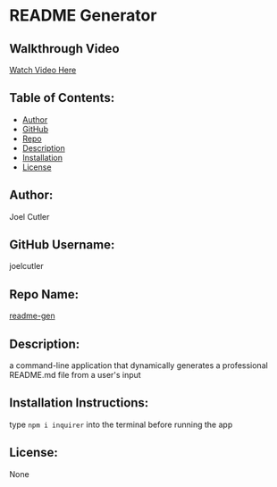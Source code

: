 # README Generator

## Walkthrough Video

[Watch Video Here](https://drive.google.com/file/d/1dW8DA17KoitQcKzK-yZT_3NBU2IFidF3/view)

## Table of Contents:

- [Author](#author)
- [GitHub](#github-username)
- [Repo](#repo-name)
- [Description](#description)
- [Installation](#installation-instructions)
- [License](#license)

## Author:

Joel Cutler

## GitHub Username:

joelcutler

## Repo Name:

[readme-gen](https://github.com/joelcutler/readme-gen)

## Description:

a command-line application that dynamically generates a professional README.md file from a user's input

## Installation Instructions:

type `npm i inquirer` into the terminal before running the app

## License:

None
